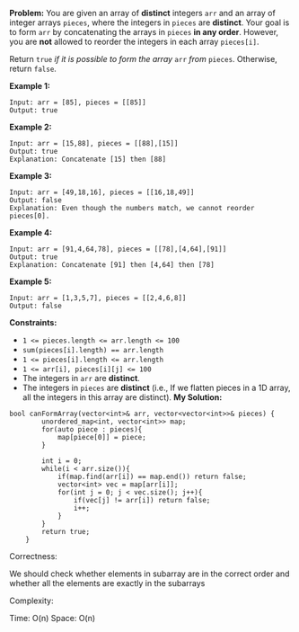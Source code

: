 **Problem:**
You are given an array of **distinct** integers `arr` and an array of integer arrays `pieces`, where the integers in `pieces` are **distinct**. Your goal is to form `arr` by concatenating the arrays in `pieces` **in any order**. However, you are **not** allowed to reorder the integers in each array `pieces[i]`.

Return `true` *if it is possible* *to form the array* `arr` *from* `pieces`. Otherwise, return `false`.

 

**Example 1:**

```
Input: arr = [85], pieces = [[85]]
Output: true
```

**Example 2:**

```
Input: arr = [15,88], pieces = [[88],[15]]
Output: true
Explanation: Concatenate [15] then [88]
```

**Example 3:**

```
Input: arr = [49,18,16], pieces = [[16,18,49]]
Output: false
Explanation: Even though the numbers match, we cannot reorder pieces[0].
```

**Example 4:**

```
Input: arr = [91,4,64,78], pieces = [[78],[4,64],[91]]
Output: true
Explanation: Concatenate [91] then [4,64] then [78]
```

**Example 5:**

```
Input: arr = [1,3,5,7], pieces = [[2,4,6,8]]
Output: false
```

 

**Constraints:**

- `1 <= pieces.length <= arr.length <= 100`
- `sum(pieces[i].length) == arr.length`
- `1 <= pieces[i].length <= arr.length`
- `1 <= arr[i], pieces[i][j] <= 100`
- The integers in `arr` are **distinct**.
- The integers in `pieces` are **distinct** (i.e., If we flatten pieces in a 1D array, all the integers in this array are distinct).
**My Solution:**
```
bool canFormArray(vector<int>& arr, vector<vector<int>>& pieces) {
        unordered_map<int, vector<int>> map;
        for(auto piece : pieces){
            map[piece[0]] = piece;
        }
        
        int i = 0;
        while(i < arr.size()){
            if(map.find(arr[i]) == map.end()) return false;
            vector<int> vec = map[arr[i]];
            for(int j = 0; j < vec.size(); j++){
                if(vec[j] != arr[i]) return false;
                i++;
            }
        }
        return true;
    }
```
Correctness:

We should check whether elements in subarray are in the correct order and whether all the elements are exactly in the subarrays

Complexity:

Time: O(n)
Space: O(n)